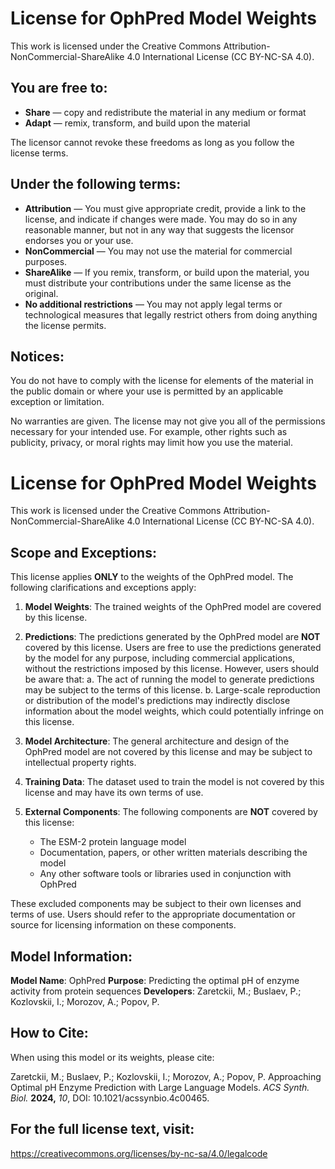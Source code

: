 # License for OphPred Model Weights

This work is licensed under the Creative Commons Attribution-NonCommercial-ShareAlike 4.0 International License (CC BY-NC-SA 4.0).

## You are free to:

- **Share** — copy and redistribute the material in any medium or format
- **Adapt** — remix, transform, and build upon the material

The licensor cannot revoke these freedoms as long as you follow the license terms.

## Under the following terms:

- **Attribution** — You must give appropriate credit, provide a link to the license, and indicate if changes were made. You may do so in any reasonable manner, but not in any way that suggests the licensor endorses you or your use.
- **NonCommercial** — You may not use the material for commercial purposes.
- **ShareAlike** — If you remix, transform, or build upon the material, you must distribute your contributions under the same license as the original.
- **No additional restrictions** — You may not apply legal terms or technological measures that legally restrict others from doing anything the license permits.

## Notices:

You do not have to comply with the license for elements of the material in the public domain or where your use is permitted by an applicable exception or limitation.

No warranties are given. The license may not give you all of the permissions necessary for your intended use. For example, other rights such as publicity, privacy, or moral rights may limit how you use the material.

# License for OphPred Model Weights

This work is licensed under the Creative Commons Attribution-NonCommercial-ShareAlike 4.0 International License (CC BY-NC-SA 4.0).

## Scope and Exceptions:

This license applies **ONLY** to the weights of the OphPred model. The following clarifications and exceptions apply:

1. **Model Weights**: The trained weights of the OphPred model are covered by this license.

2. **Predictions**: The predictions generated by the OphPred model are **NOT** covered by this license. Users are free to use the predictions generated by the model for any purpose, including commercial applications, without the restrictions imposed by this license. However, users should be aware that:
   a. The act of running the model to generate predictions may be subject to the terms of this license.
   b. Large-scale reproduction or distribution of the model's predictions may indirectly disclose information about the model weights, which could potentially infringe on this license.

3. **Model Architecture**: The general architecture and design of the OphPred model are not covered by this license and may be subject to intellectual property rights.

4. **Training Data**: The dataset used to train the model is not covered by this license and may have its own terms of use.

5. **External Components**: The following components are **NOT** covered by this license:
   - The ESM-2 protein language model
   - Documentation, papers, or other written materials describing the model
   - Any other software tools or libraries used in conjunction with OphPred

These excluded components may be subject to their own licenses and terms of use. Users should refer to the appropriate documentation or source for licensing information on these components.

## Model Information:

**Model Name**: OphPred
**Purpose**: Predicting the optimal pH of enzyme activity from protein sequences
**Developers**: Zaretckii, M.; Buslaev, P.; Kozlovskii, I.; Morozov, A.; Popov, P.

## How to Cite:

When using this model or its weights, please cite:

Zaretckii, M.; Buslaev, P.; Kozlovskii, I.; Morozov, A.; Popov, P. Approaching Optimal pH Enzyme Prediction with Large Language Models. *ACS Synth. Biol.* **2024,** *10*, DOI: 10.1021/acssynbio.4c00465.

## For the full license text, visit:
https://creativecommons.org/licenses/by-nc-sa/4.0/legalcode

